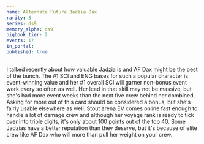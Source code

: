 ```yaml
---
name: Alternate Future Jadzia Dax
rarity: 5
series: ds9
memory_alpha: ds9
bigbook_tier: 2
events: 17
in_portal:
published: true
---
```


I talked recently about how valuable Jadzia is and AF Dax might be the best of the bunch. The #1 SCI and ENG bases for such a popular character is event-winning value and her #1 overall SCI will garner non-bonus event work every so often as well. Her lead in that skill may not be massive, but she's had more event weeks than the next five crew behind her combined. Asking for more out of this card should be considered a bonus, but she's fairly usable elsewhere as well. Stout arena EV comes online fast enough to handle a lot of damage crew and although her voyage rank is ready to tick over into triple digits, it's only about 100 points out of the top 40. Some Jadzias have a better reputation than they deserve, but it's because of elite crew like AF Dax who will more than pull her weight on your crew.
